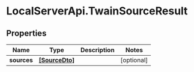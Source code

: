 # LocalServerApi.TwainSourceResult

## Properties
Name | Type | Description | Notes
------------ | ------------- | ------------- | -------------
**sources** | [**[SourceDto]**](SourceDto.md) |  | [optional] 


